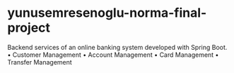 # yunusemresenoglu-norma-final-project
 Backend services of an online banking system developed with Spring Boot.  •	Customer Management •	Account Management •	Card Management •	Transfer Management
